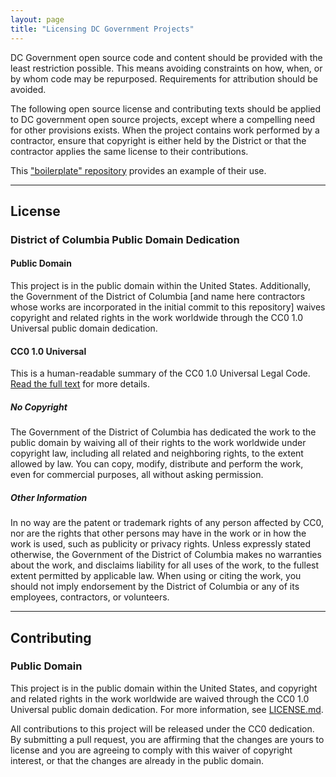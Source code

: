 ```yaml
---
layout: page
title: "Licensing DC Government Projects"
---
```


DC Government open source code and content should be provided with the least restriction possible. This means avoiding constraints on how, when, or by whom code may be repurposed. Requirements for attribution should be avoided.

The following open source license and contributing texts should be applied to DC government open source projects, except where a compelling need for other provisions exists. When the project contains work performed by a contractor, ensure that copyright is either held by the District or that the contractor applies the same license to their contributions. 

This ["boilerplate" repository](https://github.com/DCgov/license) provides an example of their use.

---

## License

### District of Columbia Public Domain Dedication

#### Public Domain
This project is in the public domain within the United States. Additionally, the Government of the District of Columbia [and name here contractors whose works are incorporated in the initial commit to this repository] waives copyright and related rights in the work worldwide through the CC0 1.0 Universal public domain dedication.

#### CC0 1.0 Universal
This is a human-readable summary of the CC0 1.0 Universal Legal Code. [Read the full text](https://creativecommons.org/publicdomain/zero/1.0/legalcode) for more details.

##### No Copyright
The Government of the District of Columbia has dedicated the work to the public domain by waiving all of their rights to the work worldwide under copyright law, including all related and neighboring rights, to the extent allowed by law.
You can copy, modify, distribute and perform the work, even for commercial purposes, all without asking permission.

##### Other Information
In no way are the patent or trademark rights of any person affected by CC0, nor are the rights that other persons may have in the work or in how the work is used, such as publicity or privacy rights.
Unless expressly stated otherwise, the Government of the District of Columbia makes no warranties about the work, and disclaims liability for all uses of the work, to the fullest extent permitted by applicable law. When using or citing the work, you should not imply endorsement by the District of Columbia or any of its employees, contractors, or volunteers.

---

## Contributing

### Public Domain

This project is in the public domain within the United States, and copyright and related rights in the work worldwide are waived through the CC0 1.0 Universal public domain dedication. For more information, see [LICENSE.md](https://github.com/DCgov/license/blob/master/LICENSE.md).

All contributions to this project will be released under the CC0 dedication. By submitting a pull request, you are affirming that the changes are yours to license and you are agreeing to comply with this waiver of copyright interest,  or that the changes are already in the public domain.

